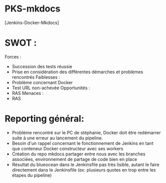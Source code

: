 # PKS-mkdocs
[Jenkins-Docker-Mkdocs]

# SWOT : 
Forces :
- Succession des tests réussie
- Prise en considération des différentes démarches et problèmes rencontrés
Faiblesses : 
- Problème concernant Docker
- Test URL non-achevée
Opportunités : 
- RAS
Menaces :
- RAS 

# Reporting général:
- Problème rencontré sur le PC de stéphanie, Docker doit être redémarrer suite à une erreur au lancement du pipeline.
- Besoin d'un rappel concernant le fonctionnement de Jenkins en tant que conteneur Docker constructeur avec ses workers
- Création du repo mkdocs partager entre nous avec les branches associées, environnement de partage de code bien en place
- Résultat du blueocean dans le Jenkinsfile pas très lisible, autant le faire directement dans le Jenkinsfile (ex: plusieurs quotes en trop entre les étapes du pipeline)

